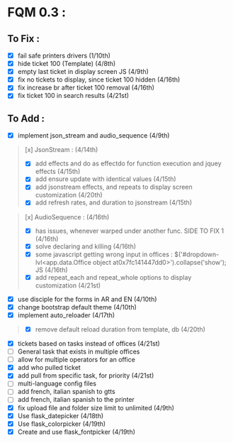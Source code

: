 # FQM 0.3 :

## To Fix :

- [x] fail safe printers drivers (1/10th)
- [x] hide ticket 100 (Template) (4/8th)
- [x] empty last ticket in display screen JS (4/9th)
- [x] fix no tickets to display, since ticket 100 hidden (4/16th)
- [x] fix increase br after ticket 100 removal (4/16th)
- [x] fix ticket 100 in search results (4/21st)

## To Add :

- [x] implement json_stream and audio_sequence (4/9th)
> [x] JsonStream : (4/14th)
> - [x] add effects and do as effectdo for function execution and jquey effects (4/15th)
> - [x] add ensure update with identical values (4/15th)
> - [x] add jsonstream effects, and repeats to display screen customization (4/20th)
> - [x] add refresh rates, and duration to jsonstream (4/15th)

> [x] AudioSequence : (4/16th)
> - [x] has issues, whenever warped under another func. SIDE TO FIX 1 (4/16th)
> - [x] solve declaring and killing (4/16th)
> - [x] some javascript getting wrong input in offices : $('#dropdown-lvl&lt;app.data.Office object at0x7fc141447dd0&gt;').collapse('show'); JS (4/16th)
> - [x] add repeat_each and repeat_whole options to display customization (4/21st)
- [x] use disciple for the forms in AR and EN (4/10th)
- [x] change bootstrap default theme (4/10th)
- [x] implement auto_reloader (4/17th)
> - [x] remove default reload duration from template, db (4/20th)
- [x] tickets based on tasks instead of offices (4/21st)
- [ ] General task that exists in multiple offices
- [ ] allow for multiple operators for an office
- [x] add who pulled ticket
- [x] add pull from specific task, for priority (4/21st)
- [ ] multi-language config files
- [ ] add french, italian spanish to gtts
- [ ] add french, italian spanish to the printer
- [x] fix upload file and folder size limit to unlimited (4/9th)
- [x] Use flask_datepicker (4/18th)
- [x] Use flask_colorpicker (4/19th)
- [x] Create and use flask_fontpicker (4/19th)
